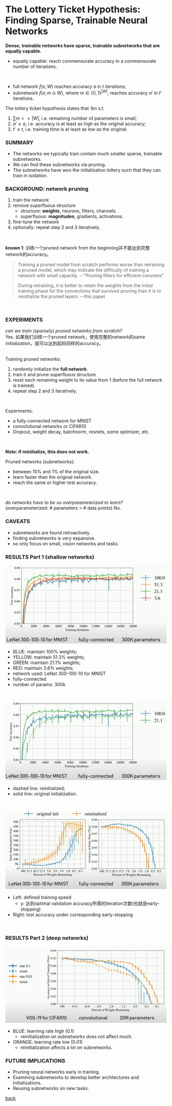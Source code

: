 # The Lottery Ticket Hypothesis: Finding Sparse, Trainable Neural Networks
**Dense, trainable networks have sparse, trainable subnetworks that are equally capable.**
- equally capable: reach commensurate accuracy in a commensurate number of iterations.
<br>

- full network $f(x;W)$ reaches accuracy $a$ in $t$ iterations;
- subnetwork $f(x;m \odot W)$, where $m \in \{0,1 \} ^{|W|}$, reaches accuracy $a'$ in $t'$ iterations.

The lottery ticket hypothesis states that $\exists m$ s.t. 
1. $\sum m << |W|$, i.e. remaining number of parameters is small;
2. $a' \geq a$, i.e. accuracy is at least as high as the original accuracy;
3. $t' \leq t$, i.e. training time is at least as low as the original.

### SUMMARY
- The networks we typically train contain much smaller sparse, trainable subnetworks.
- We can find these subnetworks via pruning.
- The subnetworks have won the initialization lottery such that they can train in isolation.

### BACKGROUND: network pruning
1. train the network
2. remove superfluous structure
    - structure: **weights**, neurons, filters, channels.
    - superfluous: **magnitudes**, gradients, activations.
3. fine-tune the network
4. optionally: repeat step 2 and 3 iteratively.
<br>

**known 1**: 训练一个pruned network from the beginning并不能达到完整network的accuracy。<br>

> Training a pruned model from scratch performs worse than retraining a pruned model, which may indicate the difficulty of training a network with small capacity. --"Pruning filters for efficient convnets"

> During retraining, it is better to retain the weights from the initial training phase for the connections that survived pruning than it is to reinitialize the pruned layers. --this paper
<br>

### EXPERIMENTS
_can we train (sparsely) pruned networks from scratch?_<br>
Yes. 如果我们训练一个pruned network，使用完整的network的same initialization，就可以达到起码同样的accuracy。<br>
<br>

Training pruned networks:
1. randomly initialize the **full network**.
2. train it and prune superfluous structure.
3. reset each remaining weight to its value from 1 (before the full network is trained).
4. repeat step 2 and 3 iteratively.
<br>

Experiments:
- a fully-connected network for MNIST
- convolutional networks or CIFAR10
- Dropout, weight decay, batchnorm, resnets, some optimizer, etc.
<br>

**Note: if reinitialize, this does not work.**
<br>

Pruned networks (subnetworks):
- between 15% and 1% of the original size.
- learn faster than the original network.
- reach the same or higher test accuracy.
<br>

_do networks have to be so overparameterized to learn?_ (overparameterized: # parameters > # data points)
No.

### CAVEATS
- subnetworks are found retroactively.
- finding subnetworks is very expansive.
- so only focus on small, vision networks and tasks.

### RESULTS Part 1 (shallow networks)
![lth1](./lth1.PNG)
- BLUE: maintain 100% weights;
- YELLOW: maintain 51.3% weights;
- GREEN: maintain 21.1% weights;
- RED: maintain 3.6% weights;
- network used: LeNet 300-100-10 for MNIST
- fully-connected
- number of params: 300k
<br>

![lth2](./lth2.PNG)
- dashed line: reinitialized;
- solid line: original initialization.
<br>

![lth3](./lth3.PNG)
- Left: defined training speed 
    - y: 达到optimal validation accuracy所需的iteration次数(也就是early-stopping)
- Right: test accuracy under corresponding early-stopping
<br>

### RESULTS Part 2 (deep networks)
![lth4](./lth4.PNG)
- BLUE: learning rate high (0.1)
    - reinitialization on subnetworks does not affect much.
- ORANGE: learning rate low (0.01)
    - reinitialization affects a lot on subnetworks.

### FUTURE IMPLICATIONS
- Pruning neural networks early in training.
- Examining subnetworks to develop better architectures and initializations.
- Reusing subnetworks on new tasks.

[back](https://github.com/YHJYH/Machine_Learning/blob/main/projects/Master_Thesis/papers/refs.md#content)
